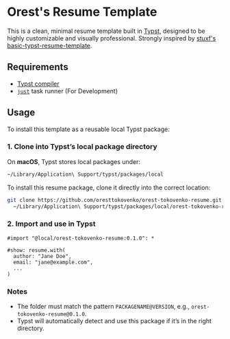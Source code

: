 # Orest's Resume Template

This is a clean, minimal resume template built in [Typst](https://typst.app), designed to be highly customizable and visually professional. Strongly inspired by [stuxf's basic-typst-resume-template](https://github.com/stuxf/basic-typst-resume-template).

## Requirements

- [Typst compiler](https://typst.app/docs/install/)
- [`just`](https://github.com/casey/just) task runner (For Development)

## Usage

To install this template as a reusable local Typst package:

### 1. Clone into Typst’s local package directory

On **macOS**, Typst stores local packages under:

```bash
~/Library/Application\ Support/typst/packages/local
```

To install this resume package, clone it directly into the correct location:

```bash
git clone https://github.com/oresttokovenko/orest-tokovenko-resume.git \
  ~/Library/Application\ Support/typst/packages/local/orest-tokovenko-resume@0.1.0
```

### 2. Import and use in Typst

```typst
#import "@local/orest-tokovenko-resume:0.1.0": *

#show: resume.with(
  author: "Jane Doe",
  email: "jane@example.com",
  ...
)
```

### Notes
- The folder must match the pattern `PACKAGENAME@VERSION`, e.g., `orest-tokovenko-resume@0.1.0`.
- Typst will automatically detect and use this package if it’s in the right directory.
